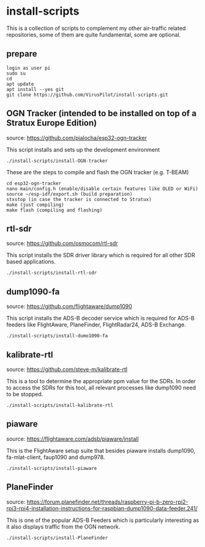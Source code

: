 # install-scripts

This is a collection of scripts to complement my other air-traffic related repositories, some of them are quite fundamental, some are optional.

## prepare
```
login as user pi
sudo su
cd
apt update
apt install --yes git
git clone https://github.com/VirusPilot/install-scripts.git
```

## OGN Tracker (intended to be installed on top of a Stratux Europe Edition)
source: https://github.com/pjalocha/esp32-ogn-tracker

This script installs and sets up the development environment

```
./install-scripts/install-OGN-tracker
```

These are the steps to compile and flash the OGN tracker (e.g. T-BEAM)
```
cd esp32-ogn-tracker
nano main/config.h (enable/disable certain features like OLED or WiFi)
source ~/esp-idf/export.sh (build preparation)
stxstop (in case the tracker is connected to Stratux)
make (just compiling)
make flash (compiling and flashing)
```

## rtl-sdr
source: https://github.com/osmocom/rtl-sdr

This script installs the SDR driver library which is required for all other SDR based applications.

```
./install-scripts/install-rtl-sdr
```

## dump1090-fa
source: https://github.com/flightaware/dump1090

This script installs the ADS-B decoder service which is required for ADS-B feeders like FlightAware, PlaneFinder, FlightRadar24, ADS-B Exchange.

```
./install-scripts/install-dumo1090-fa
```

## kalibrate-rtl
source: https://github.com/steve-m/kalibrate-rtl

This is a tool to determine the appropriate ppm value for the SDRs. In order to access the SDRs for this tool, all relevant processes like dump1090 need to be stopped.

```
./install-scripts/install-kalibrate-rtl
```

## piaware
source: https://flightaware.com/adsb/piaware/install

This is the FlightAware setup suite that besides piaware installs dump1090, fa-mlat-client, faup1090 and dump978.

```
./install-scripts/install-piaware
```

## PlaneFinder
source: https://forum.planefinder.net/threads/raspberry-pi-b-zero-rpi2-rpi3-rpi4-installation-instructions-for-raspbian-dump1090-data-feeder.241/

This is one of the popular ADS-B Feeders which is particularly interesting as it also displays traffic from the OGN network.

```
./install-scripts/install-PlaneFinder
```
